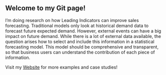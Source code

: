 ## Welcome to my Git page! 

I’m doing research on how Leading Indicators can improve sales forecasting. Traditional models only look at historical demand data to forecast future expected demand. However, external events can have a big impact on future demand. While there is a lot of external data available, the question arises how to select and include this information in a statistical forecasting model. This model should be comprehensive and transparent, so that business users can understand the contribution of each piece of information. 

Visit my [Website](https://yvesrsagaert.wordpress.com/) for more examples and case studies!
